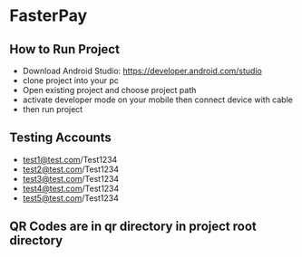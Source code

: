 # FasterPay
## How to Run Project
- Download Android Studio: https://developer.android.com/studio
- clone project into your pc
- Open existing project and choose project path
- activate developer mode on your mobile then connect device with cable
- then run project

## Testing Accounts
- test1@test.com/Test1234
- test2@test.com/Test1234
- test3@test.com/Test1234
- test4@test.com/Test1234
- test5@test.com/Test1234

## QR Codes are in qr directory in project root directory
